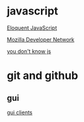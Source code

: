 # javascript

[Eloquent JavaScript](http://eloquentjavascript.net/)

[Mozilla Developer Network](https://developer.mozilla.org/en-US/docs/Web/JavaScript)

[you don't know js](https://github.com/getify/You-Dont-Know-JS)


# git and github

## gui

[gui clients](https://git-scm.com/downloads/guis)
